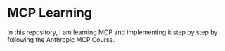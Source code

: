 # MCP Learning

In this repository, I am learning MCP and implementing it step by step by following the Anthropic MCP Course.
